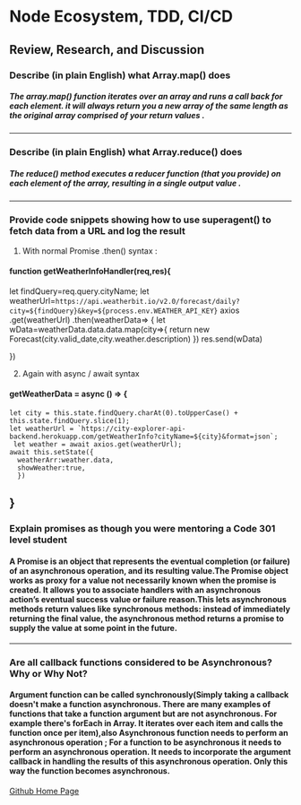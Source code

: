 # Node Ecosystem, TDD, CI/CD
## Review, Research, and Discussion
### Describe (in plain English) what Array.map() does
##### The array.map() function iterates over an array and runs a call back for each element. it will always return you a new array of the same length as the original array comprised of your return values .


-------------------------------------------------
### Describe (in plain English) what Array.reduce() does

##### The reduce() method executes a reducer function (that you provide) on each element of the array, resulting in a single output value .

-------------------------------------------------
### Provide code snippets showing how to use superagent() to fetch data from a URL and log the result
1. With normal Promise .then() syntax :
#### function getWeatherInfoHandler(req,res){
let findQuery=req.query.cityName;
let weatherUrl=`https://api.weatherbit.io/v2.0/forecast/daily?city=${findQuery}&key=${process.env.WEATHER_API_KEY}`
axios
.get(weatherUrl)
.then(weatherData=>
     {
       let wData=weatherData.data.data.map(city=>{
       return new Forecast(city.valid_date,city.weather.description)
     })
res.send(wData)

 })


2. Again with async / await syntax
#### getWeatherData = async () => {
    let city = this.state.findQuery.charAt(0).toUpperCase() + this.state.findQuery.slice(1); 
    let weatherUrl = `https://city-explorer-api-backend.herokuapp.com/getWeatherInfo?cityName=${city}&format=json`;
     let weather = await axios.get(weatherUrl);
    await this.setState({
      weatherArr:weather.data,
      showWeather:true,
      })
  }
-----------------------------------------------
### Explain promises as though you were mentoring a Code 301 level student
#### A Promise is an object that represents the eventual completion (or failure) of an asynchronous operation, and its resulting value.The Promise object works as proxy for a value not necessarily known when the promise is created. It allows you to associate handlers with an asynchronous action’s eventual success value or failure reason.This lets asynchronous methods return values like synchronous methods: instead of immediately returning the final value, the asynchronous method returns a promise to supply the value at some point in the future.

-----------------------------------------------
### Are all callback functions considered to be Asynchronous? Why or Why Not?
#### Argument function can be called synchronously(Simply taking a callback doesn't make a function asynchronous. There are many examples of functions that take a function argument but are not asynchronous. For example there's forEach in Array. It iterates over each item and calls the function once per item),also Asynchronous function needs to perform an asynchronous operation ; For a function to be asynchronous it needs to perform an asynchronous operation. It needs to incorporate the argument callback in handling the results of this asynchronous operation. Only this way the function becomes asynchronous.

[Github Home Page](https://github.com/sbkhaloof/growthmindsit)